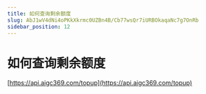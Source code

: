 ```yaml
---
title: 如何查询剩余额度
slug: AbJ1wV4dNi4oPKkXkrmc0UZBn4B/Cb77wsQr7iURBOkaqaNc7g7OnRb
sidebar_position: 12
---
```



# 如何查询剩余额度

[https://api.aigc369.com/topup](https://api.aigc369.com/topup)

